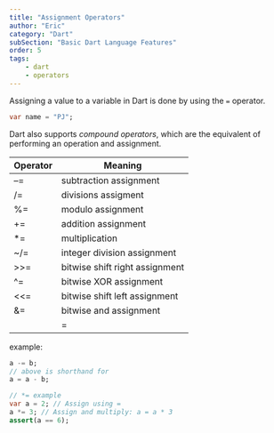 ```yaml
---
title: "Assignment Operators"
author: "Eric"
category: "Dart"
subSection: "Basic Dart Language Features"
order: 5
tags:
    - dart
    - operators
---
```


Assigning a value to a variable in Dart is done by using the `=` operator.

```dart
var name = "PJ"; 
```

Dart also supports _compound operators_, which are the equivalent of performing an operation and assignment.

|  Operator | Meaning  |
|---|---|
| –= | subtraction assignment  |
| /= | divisions assigment |	
| %= | modulo assignment |	
| += | addition assignment |
| *= | multiplication |	
| ~/= | integer division assignment |
| >>= | bitwise shift right assignment  |	
| ^= | bitwise XOR assignment |
| <<= | bitwise shift left assignment |	
| &= | bitwise and assignment |	
| |= | bitwise or assignment |

example:
```dart
a -= b;
// above is shorthand for
a = a - b;

// *= example
var a = 2; // Assign using =
a *= 3; // Assign and multiply: a = a * 3
assert(a == 6);
```

